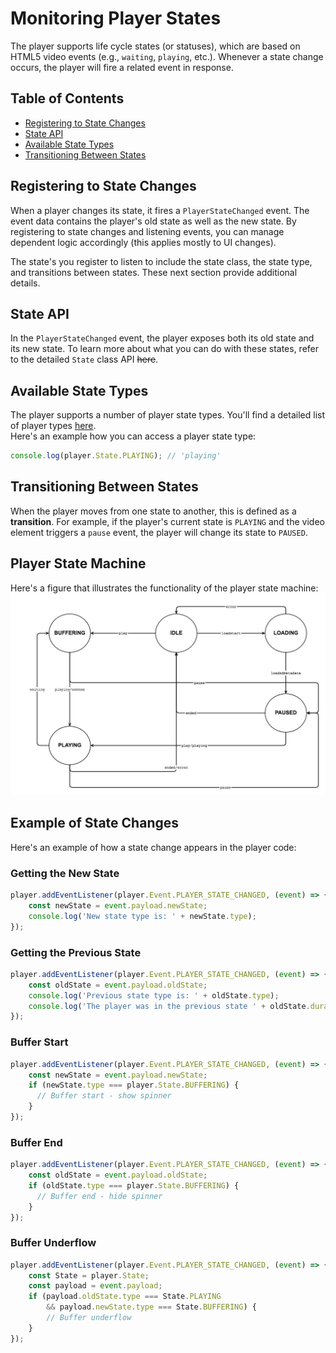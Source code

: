 
# Monitoring Player States  

The player supports life cycle states (or statuses), which are based on HTML5 video events (e.g., `waiting`, `playing`, etc.). Whenever a state change occurs, the player will fire a related event in response.

## Table of Contents
  - [Registering to State Changes](#registering-to-state-changed)
  - [State API](#state-api)
  - [Available State Types](#state-types)
  - [Transitioning Between States](#transitions-between-states)

## Registering to State Changes  

When a player changes its state, it fires a `PlayerStateChanged` event. The event data contains the player's old state as well as the new state. By registering to state changes and listening events, you can manage dependent logic accordingly (this applies mostly to UI changes).

The state's you register to listen to include the state class, the state type, and transitions between states. These next section provide additional details.

## State API  
In the `PlayerStateChanged` event, the player exposes both its old state and its new state.
To learn more about what you can do with these states, refer to the detailed `State` class API ~~here~~.

## Available State Types  

The player supports a number of player state types. You'll find a detailed list of player types [here](https://github.com/kaltura/playkit-js/blob/master/src/state/state-types.js).
<br>Here's an example how you can access a player state type:
```js
console.log(player.State.PLAYING); // 'playing'
```
## Transitioning Between States  

When the player moves from one state to another, this is defined as a **transition**. For example, if the player's current state is `PLAYING` and the video element triggers a `pause` event, the player will change its state to `PAUSED`.


## Player State Machine  

Here's a figure that illustrates the functionality of the player state machine:
![player-state-machine](./images/player-state-machine.jpg)



## Example of State Changes  

Here's an example of how a state change appears in the player code:

### Getting the New State
```js
player.addEventListener(player.Event.PLAYER_STATE_CHANGED, (event) => {
    const newState = event.payload.newState;
    console.log('New state type is: ' + newState.type);
});
```

### Getting the Previous State
```js
player.addEventListener(player.Event.PLAYER_STATE_CHANGED, (event) => {
    const oldState = event.payload.oldState;
    console.log('Previous state type is: ' + oldState.type);
    console.log('The player was in the previous state ' + oldState.duration + ' millis');
});
```

### Buffer Start
```js
player.addEventListener(player.Event.PLAYER_STATE_CHANGED, (event) => {
    const newState = event.payload.newState;
    if (newState.type === player.State.BUFFERING) {
      // Buffer start - show spinner
    }
});
```

### Buffer End
```js
player.addEventListener(player.Event.PLAYER_STATE_CHANGED, (event) => {
    const oldState = event.payload.oldState;
    if (oldState.type === player.State.BUFFERING) {
      // Buffer end - hide spinner
    }
});
```

### Buffer Underflow
```js
player.addEventListener(player.Event.PLAYER_STATE_CHANGED, (event) => {
    const State = player.State;
    const payload = event.payload;
    if (payload.oldState.type === State.PLAYING
        && payload.newState.type === State.BUFFERING) {
        // Buffer underflow
    }
});
```
